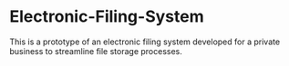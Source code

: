 # Electronic-Filing-System
This is a prototype of an electronic filing system developed for a private business to streamline file storage processes. 
